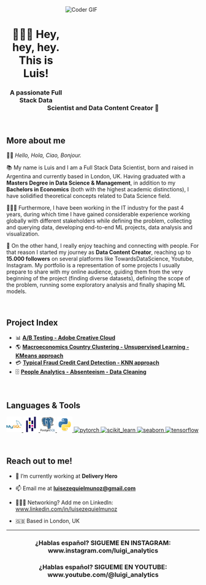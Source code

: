 <img align="right" alt="Coder GIF" height=250 width=350 src="https://images.squarespace-cdn.com/content/v1/5769fc401b631bab1addb2ab/1541580611624-TE64QGKRJG8SWAIUS7NS/ke17ZwdGBToddI8pDm48kPoswlzjSVMM-SxOp7CV59BZw-zPPgdn4jUwVcJE1ZvWQUxwkmyExglNqGp0IvTJZamWLI2zvYWH8K3-s_4yszcp2ryTI0HqTOaaUohrI8PI6FXy8c9PWtBlqAVlUS5izpdcIXDZqDYvprRqZ29Pw0o/coding-freak.gif" />
<br />
<h1 align="center">🙋🏼‍♂️ Hey, hey, hey. This is Luis!</h1>
<h3 align="center">A passionate Full Stack Data Scientist and Data Content Creator 🚀</h3>
<br />

<h2 align="left">More about me</h3>

👋🏻 *Hello, Hola, Ciao, Bonjour.* 

📚 My name is Luis and I am a Full Stack Data Scientist, born and raised in Argentina and currently based in London, UK. Having graduated with a **Masters Degree in Data Science & Management**, in addition to my **Bachelors in Economics** (both with the highest academic distinctions), I have solidified theoretical concepts related to Data Science field. 

👨🏼‍💻 Furthermore, I have been working in the IT industry for the past 4 years, during which time I have gained considerable experience working globally with different stakeholders while defining the problem, collecting and querying data, developing end-to-end ML projects, data analysis and visualization. 

🎥 On the other hand, I really enjoy teaching and connecting with people. For that reason I started my journey as **Data Content Creator**, reaching up to **15.000 followers** on several platforms like TowardsDataScience, Youtube, Instagram. My portfolio is a representation of some projects I usually prepare to share with my online audience, guiding them from the very beginning of the project (finding diverse datasets), defining the scope of the problem, running some exploratory analysis and finally shaping ML models. 

<br />

<h2 align="left">Project Index</h3>

- 📊 **[A/B Testing - Adobe Creative Cloud](https://github.com/luisezequielmunoz/ab-testing-adobe/)** 
- 🌎 **[Macroeconomics Country Clustering - Unsupervised Learning - KMeans approach](https://github.com/luisezequielmunoz/KMeans-Country-Clustering-Project)**  
- 💳 **[Typical Fraud Credit Card Detection - KNN approach](https://github.com/luisezequielmunoz/Fraud-Credit-Card-Project)** 
- 🗄 **[People Analytics - Absenteeism - Data Cleaning](https://github.com/luisezequielmunoz/People-Analytics-Absenteeism-Data-Cleaning)** 

<br />

<h2 align="left">Languages & Tools</h3>
<p align="left"> <a href="https://www.mysql.com/" target="_blank" rel="noreferrer"> <img src="https://raw.githubusercontent.com/devicons/devicon/master/icons/mysql/mysql-original-wordmark.svg" alt="mysql" width="40" height="40"/> </a> <a href="https://pandas.pydata.org/" target="_blank" rel="noreferrer"> <img src="https://raw.githubusercontent.com/devicons/devicon/2ae2a900d2f041da66e950e4d48052658d850630/icons/pandas/pandas-original.svg" alt="pandas" width="40" height="40"/> </a> <a href="https://www.postgresql.org" target="_blank" rel="noreferrer"> <img src="https://raw.githubusercontent.com/devicons/devicon/master/icons/postgresql/postgresql-original-wordmark.svg" alt="postgresql" width="40" height="40"/> </a> <a href="https://www.python.org" target="_blank" rel="noreferrer"> <img src="https://raw.githubusercontent.com/devicons/devicon/master/icons/python/python-original.svg" alt="python" width="40" height="40"/> </a> <a href="https://pytorch.org/" target="_blank" rel="noreferrer"> <img src="https://www.vectorlogo.zone/logos/pytorch/pytorch-icon.svg" alt="pytorch" width="40" height="40"/> </a> <a href="https://scikit-learn.org/" target="_blank" rel="noreferrer"> <img src="https://upload.wikimedia.org/wikipedia/commons/0/05/Scikit_learn_logo_small.svg" alt="scikit_learn" width="40" height="40"/> </a> <a href="https://seaborn.pydata.org/" target="_blank" rel="noreferrer"> <img src="https://seaborn.pydata.org/_images/logo-mark-lightbg.svg" alt="seaborn" width="40" height="40"/> </a> <a href="https://www.tensorflow.org" target="_blank" rel="noreferrer"> <img src="https://www.vectorlogo.zone/logos/tensorflow/tensorflow-icon.svg" alt="tensorflow" width="40" height="40"/> </a> </p>

<br />

<h2 align="left">Reach out to me!</h3>

- 🚀 I’m currently working at **Delivery Hero**

- 📫 Email me at **luisezequielmunoz@gmail.com**

- 🙋🏼‍♂️ Networking? Add me on LinkedIn: www.linkedin.com/in/luisezequielmunoz

- 🇬🇧 Based in London, UK

---

<h3 align="center">¿Hablas español? SIGUEME EN INSTAGRAM: www.instagram.com/luigi_analytics</h3>

<h3 align="center">¿Hablas español? SIGUEME EN YOUTUBE: www.youtube.com/@luigi_analytics</h3>
